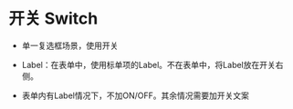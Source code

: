 # 开关 Switch

* 单一复选框场景，使用开关

* Label：在表单中，使用标单项的Label。不在表单中，将Label放在开关右侧。

* 表单内有Label情况下，不加ON/OFF。其余情况需要加开关文案
